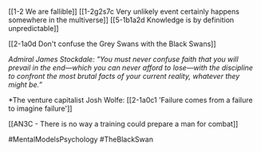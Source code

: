 [[1-2 We are fallible]]
[[1-2g2s7c Very unlikely event certainly happens somewhere in the multiverse]]
[[5-1b1a2d Knowledge is by definition unpredictable]]

[[2-1a0d Don't confuse the Grey Swans with the Black Swans]]

*Admiral James Stockdale: "You must never confuse faith that you will prevail in the end—which you can never afford to lose—with the discipline to confront the most brutal facts of your current reality, whatever they might be.”*

*The venture capitalist Josh Wolfe: [[2-1a0c1 'Failure comes from a failure to imagine failure']]

[[AN3C - There is no way a training could prepare a man for combat]]

#MentalModelsPsychology 
#TheBlackSwan 